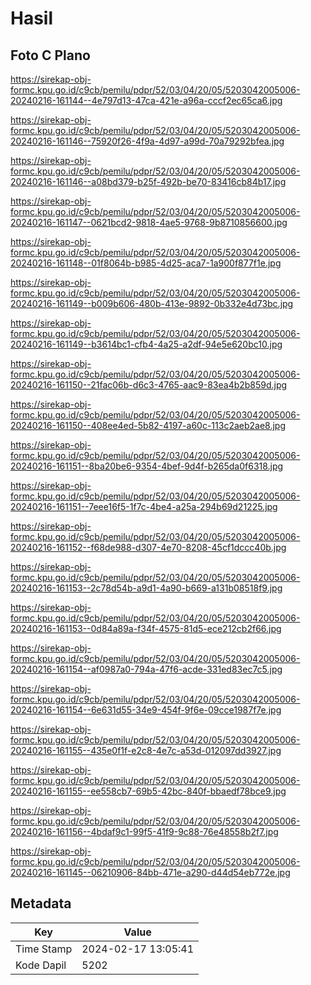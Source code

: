 # Hasil

## Foto C Plano

https://sirekap-obj-formc.kpu.go.id/c9cb/pemilu/pdpr/52/03/04/20/05/5203042005006-20240216-161144--4e797d13-47ca-421e-a96a-cccf2ec65ca6.jpg

https://sirekap-obj-formc.kpu.go.id/c9cb/pemilu/pdpr/52/03/04/20/05/5203042005006-20240216-161146--75920f26-4f9a-4d97-a99d-70a79292bfea.jpg

https://sirekap-obj-formc.kpu.go.id/c9cb/pemilu/pdpr/52/03/04/20/05/5203042005006-20240216-161146--a08bd379-b25f-492b-be70-83416cb84b17.jpg

https://sirekap-obj-formc.kpu.go.id/c9cb/pemilu/pdpr/52/03/04/20/05/5203042005006-20240216-161147--0621bcd2-9818-4ae5-9768-9b8710856600.jpg

https://sirekap-obj-formc.kpu.go.id/c9cb/pemilu/pdpr/52/03/04/20/05/5203042005006-20240216-161148--01f8064b-b985-4d25-aca7-1a900f877f1e.jpg

https://sirekap-obj-formc.kpu.go.id/c9cb/pemilu/pdpr/52/03/04/20/05/5203042005006-20240216-161149--b009b606-480b-413e-9892-0b332e4d73bc.jpg

https://sirekap-obj-formc.kpu.go.id/c9cb/pemilu/pdpr/52/03/04/20/05/5203042005006-20240216-161149--b3614bc1-cfb4-4a25-a2df-94e5e620bc10.jpg

https://sirekap-obj-formc.kpu.go.id/c9cb/pemilu/pdpr/52/03/04/20/05/5203042005006-20240216-161150--21fac06b-d6c3-4765-aac9-83ea4b2b859d.jpg

https://sirekap-obj-formc.kpu.go.id/c9cb/pemilu/pdpr/52/03/04/20/05/5203042005006-20240216-161150--408ee4ed-5b82-4197-a60c-113c2aeb2ae8.jpg

https://sirekap-obj-formc.kpu.go.id/c9cb/pemilu/pdpr/52/03/04/20/05/5203042005006-20240216-161151--8ba20be6-9354-4bef-9d4f-b265da0f6318.jpg

https://sirekap-obj-formc.kpu.go.id/c9cb/pemilu/pdpr/52/03/04/20/05/5203042005006-20240216-161151--7eee16f5-1f7c-4be4-a25a-294b69d21225.jpg

https://sirekap-obj-formc.kpu.go.id/c9cb/pemilu/pdpr/52/03/04/20/05/5203042005006-20240216-161152--f68de988-d307-4e70-8208-45cf1dccc40b.jpg

https://sirekap-obj-formc.kpu.go.id/c9cb/pemilu/pdpr/52/03/04/20/05/5203042005006-20240216-161153--2c78d54b-a9d1-4a90-b669-a131b08518f9.jpg

https://sirekap-obj-formc.kpu.go.id/c9cb/pemilu/pdpr/52/03/04/20/05/5203042005006-20240216-161153--0d84a89a-f34f-4575-81d5-ece212cb2f66.jpg

https://sirekap-obj-formc.kpu.go.id/c9cb/pemilu/pdpr/52/03/04/20/05/5203042005006-20240216-161154--af0987a0-794a-47f6-acde-331ed83ec7c5.jpg

https://sirekap-obj-formc.kpu.go.id/c9cb/pemilu/pdpr/52/03/04/20/05/5203042005006-20240216-161154--6e631d55-34e9-454f-9f6e-09cce1987f7e.jpg

https://sirekap-obj-formc.kpu.go.id/c9cb/pemilu/pdpr/52/03/04/20/05/5203042005006-20240216-161155--435e0f1f-e2c8-4e7c-a53d-012097dd3927.jpg

https://sirekap-obj-formc.kpu.go.id/c9cb/pemilu/pdpr/52/03/04/20/05/5203042005006-20240216-161155--ee558cb7-69b5-42bc-840f-bbaedf78bce9.jpg

https://sirekap-obj-formc.kpu.go.id/c9cb/pemilu/pdpr/52/03/04/20/05/5203042005006-20240216-161156--4bdaf9c1-99f5-41f9-9c88-76e48558b2f7.jpg

https://sirekap-obj-formc.kpu.go.id/c9cb/pemilu/pdpr/52/03/04/20/05/5203042005006-20240216-161145--06210906-84bb-471e-a290-d44d54eb772e.jpg


## Metadata

| Key        | Value               |
| ---------- | ------------------- |
| Time Stamp | 2024-02-17 13:05:41 |
| Kode Dapil | 5202                |



